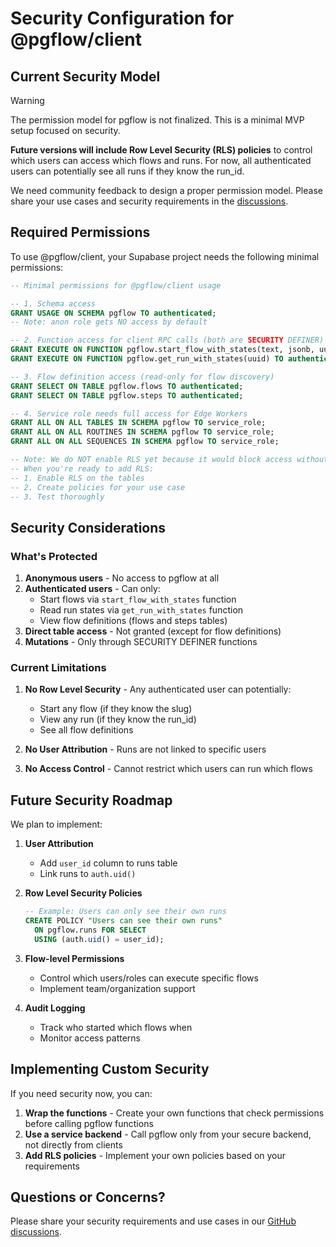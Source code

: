 # Security Configuration for @pgflow/client

## Current Security Model

> [!WARNING]
> The permission model for pgflow is not finalized. This is a minimal MVP setup focused on security.
> 
> **Future versions will include Row Level Security (RLS) policies** to control which users can access which flows and runs. For now, all authenticated users can potentially see all runs if they know the run_id.
> 
> We need community feedback to design a proper permission model. Please share your use cases and security requirements in the [discussions](https://github.com/pgflow/pgflow/discussions).

## Required Permissions

To use @pgflow/client, your Supabase project needs the following minimal permissions:

```sql
-- Minimal permissions for @pgflow/client usage

-- 1. Schema access  
GRANT USAGE ON SCHEMA pgflow TO authenticated;
-- Note: anon role gets NO access by default

-- 2. Function access for client RPC calls (both are SECURITY DEFINER)
GRANT EXECUTE ON FUNCTION pgflow.start_flow_with_states(text, jsonb, uuid) TO authenticated;
GRANT EXECUTE ON FUNCTION pgflow.get_run_with_states(uuid) TO authenticated;

-- 3. Flow definition access (read-only for flow discovery)
GRANT SELECT ON TABLE pgflow.flows TO authenticated;
GRANT SELECT ON TABLE pgflow.steps TO authenticated;

-- 4. Service role needs full access for Edge Workers
GRANT ALL ON ALL TABLES IN SCHEMA pgflow TO service_role;
GRANT ALL ON ALL ROUTINES IN SCHEMA pgflow TO service_role;
GRANT ALL ON ALL SEQUENCES IN SCHEMA pgflow TO service_role;

-- Note: We do NOT enable RLS yet because it would block access without policies.
-- When you're ready to add RLS:
-- 1. Enable RLS on the tables
-- 2. Create policies for your use case
-- 3. Test thoroughly
```

## Security Considerations

### What's Protected

1. **Anonymous users** - No access to pgflow at all
2. **Authenticated users** - Can only:
   - Start flows via `start_flow_with_states` function
   - Read run states via `get_run_with_states` function
   - View flow definitions (flows and steps tables)
3. **Direct table access** - Not granted (except for flow definitions)
4. **Mutations** - Only through SECURITY DEFINER functions

### Current Limitations

1. **No Row Level Security** - Any authenticated user can potentially:
   - Start any flow (if they know the slug)
   - View any run (if they know the run_id)
   - See all flow definitions

2. **No User Attribution** - Runs are not linked to specific users

3. **No Access Control** - Cannot restrict which users can run which flows

## Future Security Roadmap

We plan to implement:

1. **User Attribution**
   - Add `user_id` column to runs table
   - Link runs to `auth.uid()`

2. **Row Level Security Policies**
   ```sql
   -- Example: Users can only see their own runs
   CREATE POLICY "Users can see their own runs" 
     ON pgflow.runs FOR SELECT 
     USING (auth.uid() = user_id);
   ```

3. **Flow-level Permissions**
   - Control which users/roles can execute specific flows
   - Implement team/organization support

4. **Audit Logging**
   - Track who started which flows when
   - Monitor access patterns

## Implementing Custom Security

If you need security now, you can:

1. **Wrap the functions** - Create your own functions that check permissions before calling pgflow functions
2. **Use a service backend** - Call pgflow only from your secure backend, not directly from clients
3. **Add RLS policies** - Implement your own policies based on your requirements

## Questions or Concerns?

Please share your security requirements and use cases in our [GitHub discussions](https://github.com/pgflow/pgflow/discussions).
